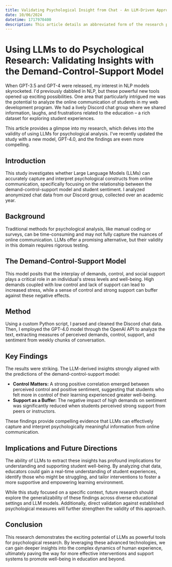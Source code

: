 ```yaml
---
title: Validating Psychological Insight from Chat - An LLM-Driven Approach (GPT-4o)
date: 10/06/2024
datetime: 1717970400
description: This article details an abbreviated form of the research paper I wrote on the subject of using Large Language Models (LLMs) for psychological analysis of chat messages, focusing on work/educational-related stress. I analyzed anonymized data from a Discord chat group consisting of students from an educational program, collected longitudinally from fall 2022 to summer 2023.
---
```


# Using LLMs to do Psychological Research: Validating Insights with the Demand-Control-Support Model

When GPT-3.5 and GPT-4 were released, my interest in NLP models skyrocketed. I'd previously dabbled in NLP, but these powerful new tools opened up exciting possibilities. One area that particularly intrigued me was the potential to analyze the online communication of students in my web development program. We had a lively Discord chat group where we shared information, laughs, and frustrations related to the education – a rich dataset for exploring student experiences.

This article provides a glimpse into my research, which delves into the validity of using LLMs for psychological analysis. I've recently updated the study with a new model, GPT-4.0, and the findings are even more compelling.

## Introduction

This study investigates whether Large Language Models (LLMs) can accurately capture and interpret psychological constructs from online communication, specifically focusing on the relationship between the demand-control-support model and student sentiment. I analyzed anonymized chat data from our Discord group, collected over an academic year.

## Background

Traditional methods for psychological analysis, like manual coding or surveys, can be time-consuming and may not fully capture the nuances of online communication. LLMs offer a promising alternative, but their validity in this domain requires rigorous testing.

## The Demand-Control-Support Model

This model posits that the interplay of demands, control, and social support plays a critical role in an individual's stress levels and well-being. High demands coupled with low control and lack of support can lead to increased stress, while a sense of control and strong support can buffer against these negative effects.

## Method

Using a custom Python script, I parsed and cleaned the Discord chat data. Then, I employed the GPT-4.0 model through the OpenAI API to analyze the text, extracting measures of perceived demands, control, support, and sentiment from weekly chunks of conversation.

## Key Findings

The results were striking. The LLM-derived insights strongly aligned with the predictions of the demand-control-support model:

- **Control Matters:** A strong positive correlation emerged between perceived control and positive sentiment, suggesting that students who felt more in control of their learning experienced greater well-being.
- **Support as a Buffer:** The negative impact of high demands on sentiment was significantly reduced when students perceived strong support from peers or instructors.

These findings provide compelling evidence that LLMs can effectively capture and interpret psychologically meaningful information from online communication.

## Implications and Future Directions

The ability of LLMs to extract these insights has profound implications for understanding and supporting student well-being. By analyzing chat data, educators could gain a real-time understanding of student experiences, identify those who might be struggling, and tailor interventions to foster a more supportive and empowering learning environment.

While this study focused on a specific context, future research should explore the generalizability of these findings across diverse educational settings and LLM models. Additionally, direct validation against established psychological measures will further strengthen the validity of this approach.

## Conclusion

This research demonstrates the exciting potential of LLMs as powerful tools for psychological research. By leveraging these advanced technologies, we can gain deeper insights into the complex dynamics of human experience, ultimately paving the way for more effective interventions and support systems to promote well-being in education and beyond.
